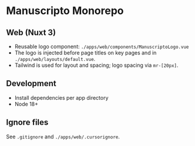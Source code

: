Manuscripto Monorepo
====================

Web (Nuxt 3)
------------

- Reusable logo component: `./apps/web/components/ManuscriptoLogo.vue`
- The logo is injected before page titles on key pages and in `./apps/web/layouts/default.vue`.
- Tailwind is used for layout and spacing; logo spacing via `mr-[20px]`.

Development
-----------

- Install dependencies per app directory
- Node 18+

Ignore files
------------

See `.gitignore` and `./apps/web/.cursorignore`.


